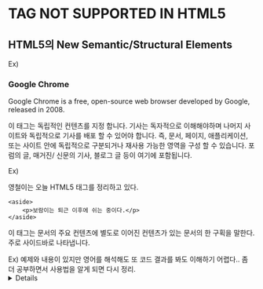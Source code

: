# TAG NOT SUPPORTED IN HTML5

## HTML5의 New Semantic/Structural Elements

<article>
Ex)
  <article>
      <h1>Google Chrome</h1>
      <p>Google Chrome is a free, open-source web browser developed by Google, released in 2008.</p>
  </article>

이 태그는 독립적인 컨텐츠를 지정 합니다. 기사는 독자적으로 이해해야하며 나머지 사이트와 독립적으로 기사를 배포 할 수 있어야 합니다.
즉, 문서, 페이지, 애플리케이션, 또는 사이트 안에 독립적으로 구분되거나 재사용 가능한 영역을 구성 할 수 있습니다.
포럼의 글, 매거진/ 신문의 기사, 블로그 글 등이 여기에 포함됩니다.

<aside>
Ex)
    <p>영철이는 오늘 HTML5 태그를 정리하고 있다.<p>

    <aside>
        <p>보람이는 퇴근 이후에 쉬는 중이다.</p>
    </aside>

이 태그는 문서의 주요 컨텐츠에 별도로 이어진 컨텐츠가 있는 문서의 한 구획을 말한다. 주로 사이드바로 나타냅니다.

<bdi>
Ex) 예제와 내용이 있지만 영어를 해석해도 또 코드 결과를 봐도 이해하기 어렵다.. 좀 더 공부하면서 사용법을 알게 되면 다시 정리.

<details>
Ex)
    <details>
        <summary>details</summary>
        summary 요소를 사용하여 요약 또는 레이블을 제공 할 수 있습니다. 즉, 누르게 되면 이 글 내용이 그대로 들어남
    </details>

HTML 세부요소 (<details>)는 위젯이 "열린" 상태로 전환 될 때만 정보를 볼 수 있는 공개 위젯을 생성 합니다.

<dialog>
Ex)
    <table>
    <tr>
        <th>January <dialog open>This is an open dialog window 열려있는 대화 상자 창!!</dialog></th>
        <th>February</th>
    </tr>
    <tr>
        <td>31</td>
        <td>28</td>
    </tr>
    </table>

대화 상자 또는 창을 정의 합니다. 웹페이지에서 팝업 대화상자와 모달을 쉽게 만들 수 있게 해줍니다.

